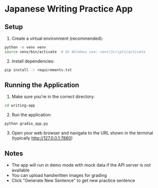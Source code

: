 # Japanese Writing Practice App

## Setup

1. Create a virtual environment (recommended):
```bash
python -m venv venv
source venv/bin/activate  # On Windows use: venv\Scripts\activate
```

2. Install dependencies:
```bash
pip install -r requirements.txt
```

## Running the Application

1. Make sure you're in the correct directory:
```bash
cd writing-app
```

2. Run the application:
```bash
python gradio_app.py
```

3. Open your web browser and navigate to the URL shown in the terminal (typically http://127.0.0.1:7860)

## Notes
- The app will run in demo mode with mock data if the API server is not available
- You can upload handwritten images for grading
- Click "Generate New Sentence" to get new practice sentence
